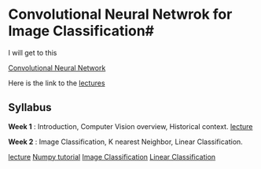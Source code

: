 # Convolutional Neural  Netwrok  for Image Classification#

I will get to this

[Convolutional Neural Network](http://vision.stanford.edu/teaching/cs231n/)

Here is the link to the [lectures](https://www.youtube.com/playlist?list=PL3FW7Lu3i5JvHM8ljYj-zLfQRF3EO8sYv)

## Syllabus ##

**Week 1** : Introduction, Computer Vision overview, Historical context. [lecture](./week1/cs231n_2018_lecture01.pdf)

**Week 2** : Image Classification, K nearest Neighbor, Linear Classification.

[lecture](./week2/cs231n_2018_lecture02.pdf)
[Numpy tutorial](http://cs231n.github.io/python-numpy-tutorial/)
[Image Classification](http://cs231n.github.io/classification/)
[Linear Classification](http://cs231n.github.io/linear-classify/)
